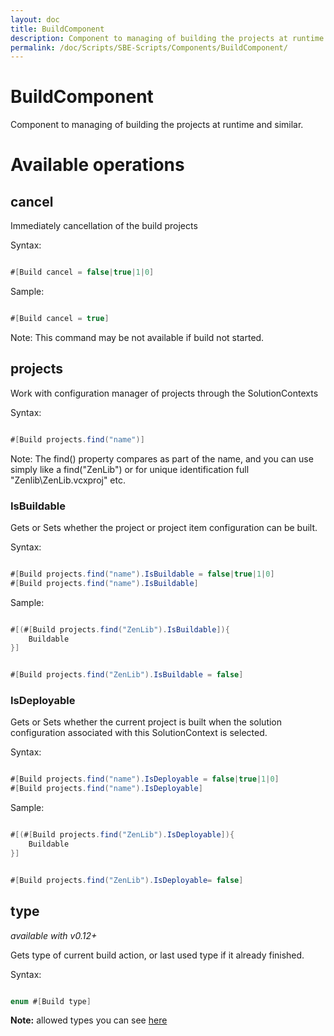 ```yaml
---
layout: doc
title: BuildComponent
description: Component to managing of building the projects at runtime and similar.
permalink: /doc/Scripts/SBE-Scripts/Components/BuildComponent/
---
```

# BuildComponent

Component to managing of building the projects at runtime and similar.

# Available operations

## cancel
Immediately cancellation of the build projects

Syntax:

```java 

#[Build cancel = false|true|1|0]
```

Sample:

```java 

#[Build cancel = true]
```

Note: This command may be not available if build not started.

## projects

Work with configuration manager of projects through the SolutionContexts

Syntax:

```java 

#[Build projects.find("name")]
```

Note: The find() property compares as part of the name, and you can use simply like a find("ZenLib") or for unique identification full "Zenlib\ZenLib.vcxproj" etc.

### IsBuildable
Gets or Sets whether the project or project item configuration can be built.

Syntax:

```java 

#[Build projects.find("name").IsBuildable = false|true|1|0]
#[Build projects.find("name").IsBuildable]
```

Sample:

```java 

#[(#[Build projects.find("ZenLib").IsBuildable]){
    Buildable
}]
```

```java 

#[Build projects.find("ZenLib").IsBuildable = false]
```


### IsDeployable ###
Gets or Sets whether the current project is built when the solution configuration associated with this SolutionContext is selected.


Syntax:

```java 

#[Build projects.find("name").IsDeployable = false|true|1|0]
#[Build projects.find("name").IsDeployable]
```

Sample:

```java 

#[(#[Build projects.find("ZenLib").IsDeployable]){
    Buildable
}]
```

```java 

#[Build projects.find("ZenLib").IsDeployable= false]
```

## type

*available with v0.12+*

Gets type of current build action, or last used type if it already finished.

Syntax:

```java 

enum #[Build type]
```

**Note:** allowed types you can see [here](https://bitbucket.org/3F/vssolutionbuildevent/src/master/Bridge/BuildType.cs)